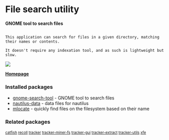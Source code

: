 # File search utility

__GNOME tool to search files__

```

This application can search for files in a given directory, matching
their names or contents.

It doesn't require any indexation tool, and as such is lightweight but
slow.

```

![](https://screenshots.debian.net/thumbnail/gnome-search-tool/)


 **[Homepage](https://wiki.gnome.org/Apps/Attic/GnomeUtils)**

### Installed packages

* [gnome-search-tool](https://packages.debian.org/stretch/gnome-search-tool) - GNOME tool to search files
* [nautilus-data](https://packages.debian.org/stretch/nautilus-data) - data files for nautilus
* [mlocate](https://packages.debian.org/stretch/mlocate) - quickly find files on the filesystem based on their name

### Related packages

<sub> [catfish](https://packages.debian.org/stretch/catfish) [recoll](https://packages.debian.org/stretch/recoll) [tracker](https://packages.debian.org/stretch/tracker) [tracker-miner-fs](https://packages.debian.org/stretch/tracker-miner-fs) [tracker-gui](https://packages.debian.org/stretch/tracker-gui) [tracker-extract](https://packages.debian.org/stretch/tracker-extract) [tracker-utils](https://packages.debian.org/stretch/tracker-utils) [xfe](https://packages.debian.org/stretch/xfe)  </sub>

